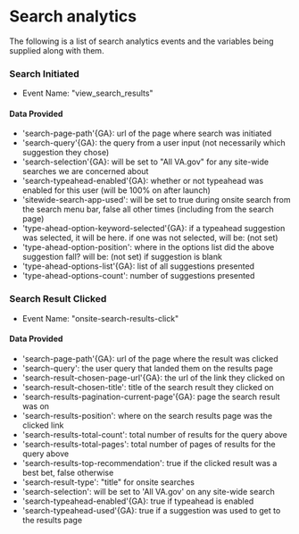 # Search analytics
The following is a list of search analytics events and the variables being supplied along with them.

### Search Initiated
- Event Name: "view_search_results"

#### Data Provided
- 'search-page-path'{GA}: url of the page where search was initiated
- 'search-query'{GA}: the query from a user input (not necessarily which suggestion they chose)
- 'search-selection'{GA}: will be set to "All VA.gov" for any site-wide searches we are concerned about
- 'search-typeahead-enabled'{GA}: whether or not typeahead was enabled for this user (will be 100% on after launch)
- 'sitewide-search-app-used': will be set to true during onsite search from the search menu bar, false all other times (including from the search page)
- 'type-ahead-option-keyword-selected'{GA}: if a typeahead suggestion was selected, it will be here. if one was not selected, will be: (not set)
- 'type-ahead-option-position': where in the options list did the above suggestion fall? will be: (not set) if suggestion is blank
- 'type-ahead-options-list'{GA}: list of all suggestions presented
- 'type-ahead-options-count': number of suggestions presented

### Search Result Clicked
- Event Name: "onsite-search-results-click"

#### Data Provided
- 'search-page-path'{GA}: url of the page where the result was clicked
- 'search-query': the user query that landed them on the results page
- 'search-result-chosen-page-url'{GA}: the url of the link they clicked on
- 'search-result-chosen-title': title of the search result they clicked on
- 'search-results-pagination-current-page'{GA}: page the search result was on
- 'search-results-position': where on the search results page was the clicked link
- 'search-results-total-count': total number of results for the query above
- 'search-results-total-pages': total number of pages of results for the query above
- 'search-results-top-recommendation': true if the clicked result was a best bet, false otherwise
- 'search-result-type': "title" for onsite searches
- 'search-selection': will be set to 'All VA.gov' on any site-wide search
- 'search-typeahead-enabled'{GA}: true if typeahead is enabled
- 'search-typeahead-used'{GA}: true if a suggestion was used to get to the results page
